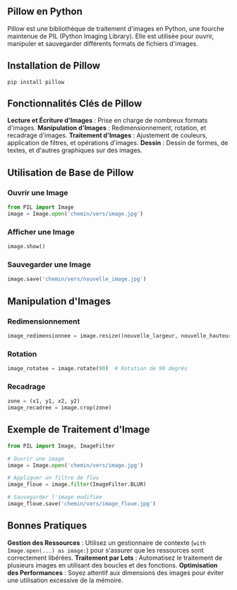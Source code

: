 ## Pillow en Python

Pillow est une bibliothèque de traitement d'images en Python, une fourche maintenue de PIL (Python Imaging Library). Elle est utilisée pour ouvrir, manipuler et sauvegarder différents formats de fichiers d'images.

## Installation de Pillow
```shell
pip install pillow
```
## Fonctionnalités Clés de Pillow

**Lecture et Écriture d'Images** : Prise en charge de nombreux formats d'images.
**Manipulation d'Images** : Redimensionnement, rotation, et recadrage d'images.
**Traitement d'Images** : Ajustement de couleurs, application de filtres, et opérations d'images.
**Dessin** : Dessin de formes, de textes, et d'autres graphiques sur des images.

## Utilisation de Base de Pillow

### Ouvrir une Image

```python
from PIL import Image
image = Image.open('chemin/vers/image.jpg')
```

### Afficher une Image

```python
image.show()
```

### Sauvegarder une Image

```python
image.save('chemin/vers/nouvelle_image.jpg')
```

## Manipulation d'Images

### Redimensionnement

```python
image_redimensionnee = image.resize((nouvelle_largeur, nouvelle_hauteur))
```

### Rotation

```python
image_rotatee = image.rotate(90)  # Rotation de 90 degrés
```

### Recadrage

```python
zone = (x1, y1, x2, y2)
image_recadree = image.crop(zone)
```

## Exemple de Traitement d'Image

```python
from PIL import Image, ImageFilter

# Ouvrir une image
image = Image.open('chemin/vers/image.jpg')

# Appliquer un filtre de flou
image_floue = image.filter(ImageFilter.BLUR)

# Sauvegarder l'image modifiée
image_floue.save('chemin/vers/image_floue.jpg')
```

## Bonnes Pratiques

**Gestion des Ressources** : Utilisez un gestionnaire de contexte (```with Image.open(...) as image:```) pour s'assurer que les ressources sont correctement libérées.
**Traitement par Lots** : Automatisez le traitement de plusieurs images en utilisant des boucles et des fonctions.
**Optimisation des Performances** : Soyez attentif aux dimensions des images pour éviter une utilisation excessive de la mémoire.
